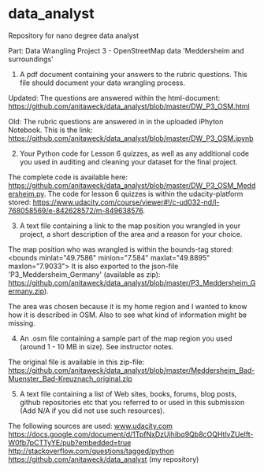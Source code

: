 # data_analyst
Repository for nano degree data analyst

Part: Data Wrangling Project 3 - OpenStreetMap data 'Meddersheim and surroundings'

1. A pdf document containing your answers to the rubric questions. This file should document your data wrangling process.

Updated: The questions are answered within the html-document: https://github.com/anitaweck/data_analyst/blob/master/DW_P3_OSM.html

Old: The rubric questions are answered in in the uploaded iPhyton Notebook. This is the link: https://github.com/anitaweck/data_analyst/blob/master/DW_P3_OSM.ipynb

2. Your Python code for Lesson 6 quizzes, as well as any additional code you used in auditing and cleaning your dataset for the final project.

The complete code is available here: https://github.com/anitaweck/data_analyst/blob/master/DW_P3_OSM_Meddersheim.py.
The code for lesson 6 quizzes is within the udacity-platform stored: https://www.udacity.com/course/viewer#!/c-ud032-nd/l-768058569/e-842628572/m-849638576.

3. A text file containing a link to the map position you wrangled in your project, a short description of the area and a reason for your choice.

The map position who was wrangled is within the bounds-tag stored:
&lt;bounds minlat="49.7586" minlon="7.584" maxlat="49.8895" maxlon="7.9033"&gt;
It is also exported to the json-file 'P3_Meddersheim_Germany' (available as zip): https://github.com/anitaweck/data_analyst/blob/master/P3_Meddersheim_Germany.zip).

The area was chosen because it is my home region and I wanted to know how it is described in OSM. Also to see what kind of information might be missing.

4. An .osm file containing a sample part of the map region you used (around 1 - 10 MB in size). See instructor notes.

The original file is available in this zip-file: https://github.com/anitaweck/data_analyst/blob/master/Meddersheim_Bad-Muenster_Bad-Kreuznach_original.zip

5. A text file containing a list of Web sites, books, forums, blog posts, github repositories etc that you referred to or used in this submission (Add N/A if you did not use such resources).

The following sources are used:
www.udacity.com
https://docs.google.com/document/d/1TpfNxDzUjhibq9Qb8cOQHtlvZUelft-W0fb7pCTTyYE/pub?embedded=true
http://stackoverflow.com/questions/tagged/python
https://github.com/anitaweck/data_analyst (my repository)

